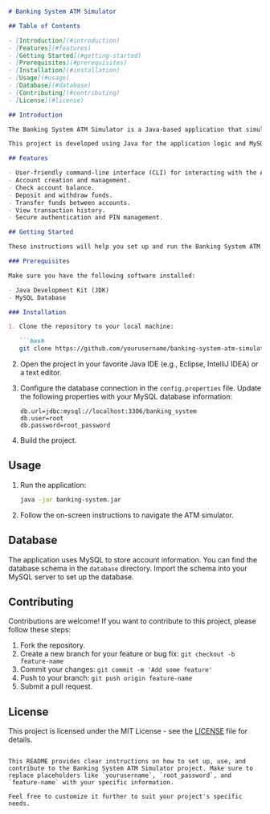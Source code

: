 
```markdown
# Banking System ATM Simulator

## Table of Contents

- [Introduction](#introduction)
- [Features](#features)
- [Getting Started](#getting-started)
- [Prerequisites](#prerequisites)
- [Installation](#installation)
- [Usage](#usage)
- [Database](#database)
- [Contributing](#contributing)
- [License](#license)

## Introduction

The Banking System ATM Simulator is a Java-based application that simulates the functionalities of an ATM (Automated Teller Machine) system. It allows users to perform various banking operations, such as checking account balance, making deposits, withdrawing cash, and more.

This project is developed using Java for the application logic and MySQL for managing account information.

## Features

- User-friendly command-line interface (CLI) for interacting with the ATM.
- Account creation and management.
- Check account balance.
- Deposit and withdraw funds.
- Transfer funds between accounts.
- View transaction history.
- Secure authentication and PIN management.

## Getting Started

These instructions will help you set up and run the Banking System ATM Simulator on your local machine.

### Prerequisites

Make sure you have the following software installed:

- Java Development Kit (JDK)
- MySQL Database

### Installation

1. Clone the repository to your local machine:

   ```bash
   git clone https://github.com/yourusername/banking-system-atm-simulator.git
   ```

2. Open the project in your favorite Java IDE (e.g., Eclipse, IntelliJ IDEA) or a text editor.

3. Configure the database connection in the `config.properties` file. Update the following properties with your MySQL database information:

   ```properties
   db.url=jdbc:mysql://localhost:3306/banking_system
   db.user=root
   db.password=root_password
   ```

4. Build the project.

## Usage

1. Run the application:

   ```bash
   java -jar banking-system.jar
   ```

2. Follow the on-screen instructions to navigate the ATM simulator.

## Database

The application uses MySQL to store account information. You can find the database schema in the `database` directory. Import the schema into your MySQL server to set up the database.

## Contributing

Contributions are welcome! If you want to contribute to this project, please follow these steps:

1. Fork the repository.
2. Create a new branch for your feature or bug fix: `git checkout -b feature-name`
3. Commit your changes: `git commit -m 'Add some feature'`
4. Push to your branch: `git push origin feature-name`
5. Submit a pull request.

## License

This project is licensed under the MIT License - see the [LICENSE](LICENSE) file for details.
```

This README provides clear instructions on how to set up, use, and contribute to the Banking System ATM Simulator project. Make sure to replace placeholders like `yourusername`, `root_password`, and `feature-name` with your specific information.

Feel free to customize it further to suit your project's specific needs.
